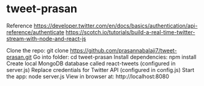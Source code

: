 # tweet-prasan

Reference
https://developer.twitter.com/en/docs/basics/authentication/api-reference/authenticate
https://scotch.io/tutorials/build-a-real-time-twitter-stream-with-node-and-react-js 

Clone the repo: git clone https://github.com/prasannabalaji7/tweet-prasan.git
Go into folder: cd tweet-prasan
Install dependencies: npm install
Create local MongoDB database called react-tweets (configured in server.js)
Replace credentials for Twitter API (configured in config.js)
Start the app: node server.js
View in browser at: http://localhost:8080
